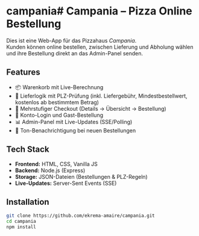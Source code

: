 # campania# Campania – Pizza Online Bestellung

Dies ist eine Web-App für das Pizzahaus *Campania*.  
Kunden können online bestellen, zwischen Lieferung und Abholung wählen und ihre Bestellung direkt an das Admin-Panel senden.

## Features
- 📦 Warenkorb mit Live-Berechnung  
- 🚚 Lieferlogik mit PLZ-Prüfung (inkl. Liefergebühr, Mindestbestellwert, kostenlos ab bestimmtem Betrag)  
- 🛒 Mehrstufiger Checkout (Details → Übersicht → Bestellung)  
- 🔑 Konto-Login und Gast-Bestellung  
- 📊 Admin-Panel mit Live-Updates (SSE/Polling)  
- 🔔 Ton-Benachrichtigung bei neuen Bestellungen  

## Tech Stack
- **Frontend:** HTML, CSS, Vanilla JS  
- **Backend:** Node.js (Express)  
- **Storage:** JSON-Dateien (Bestellungen & PLZ-Regeln)  
- **Live-Updates:** Server-Sent Events (SSE)  

## Installation
```bash
git clone https://github.com/ekrema-amaire/campania.git
cd campania
npm install
